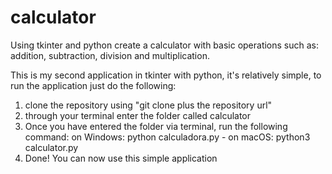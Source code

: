 # calculator
Using tkinter and python create a calculator with basic operations such as: addition, subtraction, division and multiplication.

This is my second application in tkinter with python, it's relatively simple, to run the application just do the following:

1) clone the repository using "git clone plus the repository url"
2) through your terminal enter the folder called calculator
3) Once you have entered the folder via terminal, run the following command: on Windows: python calculadora.py - on macOS: python3 calculator.py
4) Done! You can now use this simple application
